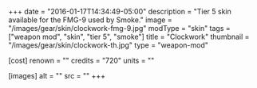 +++
date = "2016-01-17T14:34:49-05:00"
description = "Tier 5 skin available for the FMG-9 used by Smoke."
image = "/images/gear/skin/clockwork-fmg-9.jpg"
modType = "skin"
tags = ["weapon mod", "skin", "tier 5", "smoke"]
title = "Clockwork"
thumbnail = "/images/gear/skin/clockwork-th.jpg"
type = "weapon-mod"

[cost]
  renown = ""
  credits = "720"
  units = ""

[images]
  alt = ""
  src = ""
+++
